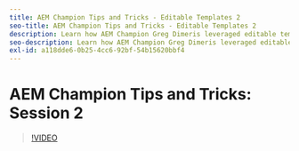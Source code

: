 ```yaml
---
title: AEM Champion Tips and Tricks - Editable Templates 2
seo-title: AEM Champion Tips and Tricks - Editable Templates 2
description: Learn how AEM Champion Greg Dimeris leveraged editable templates in AEM Sites. Review these quick tips and then give them a try in your instance today.
seo-description: Learn how AEM Champion Greg Dimeris leveraged editable templates in AEM Sites. Review these quick tips and then give them a try in your instance today.
exl-id: a118dde6-0b25-4cc6-92bf-54b15620bbf4
---
```

# AEM Champion Tips and Tricks: Session 2

>[!VIDEO](https://video.tv.adobe.com/v/3409427?quality=12&learn=on)
